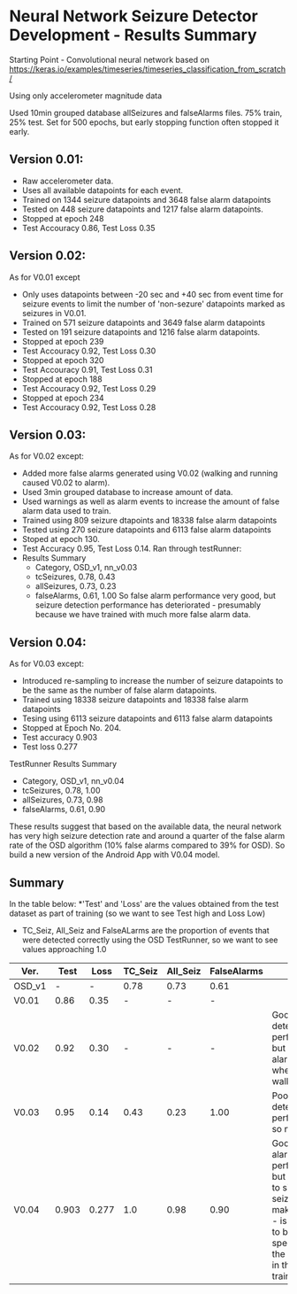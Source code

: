 # Neural Network Seizure Detector Development - Results Summary

Starting Point - Convolutional neural network based on https://keras.io/examples/timeseries/timeseries_classification_from_scratch/

Using only accelerometer magnitude data

Used 10min grouped database allSeizures and falseAlarms files.
75% train, 25% test.
Set for 500 epochs, but early stopping function often stopped it early.

Version 0.01:
-----------
  * Raw accelerometer data.
  * Uses all available datapoints for each event.
  * Trained on 1344 seizure datapoints and 3648 false alarm datapoints
  * Tested on 448 seizure datapoints and 1217 false alarm datapoints.
  * Stopped at epoch 248
  * Test Accouracy 0.86, Test Loss 0.35

Version 0.02:
-----------
As for V0.01 except
  * Only uses datapoints between -20 sec and +40 sec from event time for seizure
events to limit the number of 'non-sezure' datapoints marked as seizures in
V0.01.
  * Trained on 571 seizure datapoints and 3649 false alarm datapoints
  * Tested on 191 seizure datapoints and 1216 false alarm datapoints.
  * Stopped at epoch 239
  * Test Accouracy 0.92, Test Loss 0.30
  * Stopped at epoch 320
  * Test Accouracy 0.91, Test Loss 0.31
  * Stopped at epoch 188
  * Test Accouracy 0.92, Test Loss 0.29
  * Stopped at epoch 234
  * Test Accouracy 0.92, Test Loss 0.28

Version 0.03:
-------------
As for V0.02 except:
  * Added more false alarms generated using V0.02 (walking and running caused V0.02 to alarm).
  * Used 3min grouped database to increase amount of data.
  * Used warnings as well as alarm events to increase the amount of false alarm data used to train.
  * Trained using 809 seizure dtapoints and 18338 false alarm datapoints
  * Tested using 270 seizure datapoints and 6113 false alarm datapoints
  * Stoped at epoch 130.
  * Test Accuracy 0.95, Test Loss 0.14.
Ran through testRunner:
  * Results Summary
	  * Category, OSD_v1, nn_v0.03
	  * tcSeizures, 0.78, 0.43
	  * allSeizures, 0.73, 0.23
	  * falseAlarms, 0.61, 1.00
So false alarm performance very good, but seizure detection performance
has deteriorated - presumably because we have trained with much more
false alarm data.



Version 0.04:
-------------
As for V0.03 except:
  * Introduced re-sampling to increase the number of seizure datapoints to be the
same as the number of false alarm datapoints.
  * Trained using 18338 seizure datapoints and 18338 false alarm datapoints
  * Tesing using 6113 seizure datapoints and 6113 false alarm datapoints
  * Stopped at Epoch No. 204.
  * Test accuracy 0.903
  * Test loss 0.277

TestRunner Results Summary
  * Category, OSD_v1, nn_v0.04
  * tcSeizures, 0.78, 1.00
  * allSeizures, 0.73, 0.98
  * falseAlarms, 0.61, 0.90

These results suggest that based on the available data, the neural network
has very high seizure detection rate and around a quarter of the false alarm
rate of the OSD algorithm (10% false alarms compared to 39% for OSD).
So build a new version of the Android App with V0.04 model.


Summary
-------
In the table below:
  *'Test' and 'Loss' are the values obtained from the test dataset as part of training (so we want to see Test high and Loss Low)
  * TC_Seiz, All_Seiz and FalseALarms are the proportion of events that were detected correctly using the OSD TestRunner, so we want to see values approaching 1.0

| Ver.		| Test	| Loss	| TC_Seiz	| All_Seiz	| FalseAlarms | Notes |
|---------------| ------| ------| --------------| --------------| ------------| ------ |
| OSD_v1	| -     |  -	| 0.78    	| 0.73		| 0.61 | 		|
| V0.01 	| 0.86	| 0.35  |   -		| -		| - |    		|
| V0.02 	| 0.92	| 0.30	| -		| -		| - | Good detection performance, but false alarmed when walking.|
| V0.03   	| 0.95	| 0.14	| 0.43		| 0.23		| 1.00 | Poor seizure detection performance so not used	|
| V0.04       	| 0.903	| 0.277 |   1.0     	| 0.98 		| 0.90 | Good false alarm performance, but difficult to simulate a seizure to make it alarm - is it trained to be too specific to the seizures in the training set?		|

